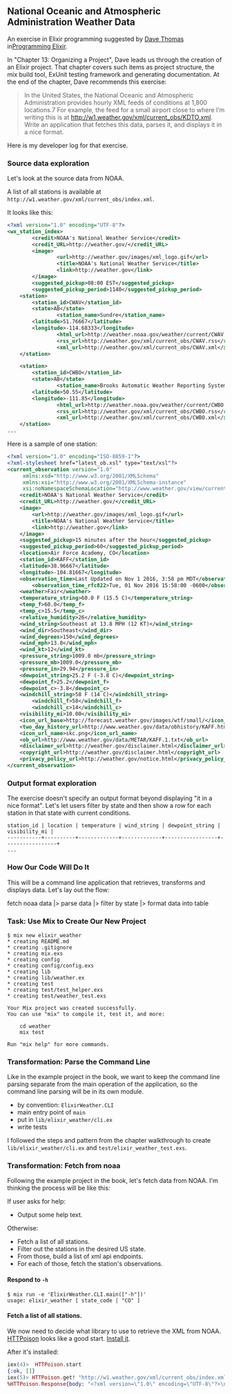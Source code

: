 ## National Oceanic and Atmospheric Administration Weather Data

An exercise in Elixir programming suggested by [Dave Thomas](https://twitter.com/pragdave) in[Programming Elixir](https://pragprog.com/book/elixir13/programming-elixir-1-3).

In "Chapter 13: Organizing a Project", Dave leads us through the creation of an Elixir project. That chapter covers such items as project structure, the mix build tool, ExUnit testing framework and generating documentation. At the end of the chapter, Dave recommends this exercise:

> In the United States, the National Oceanic and Atmospheric Administration provides hourly XML feeds of conditions at 1,800 locations.7 For example, the feed for a small airport close to where I’m writing this is at http://w1.weather.gov/xml/current_obs/KDTO.xml. Write an application that fetches this data, parses it, and displays it in a nice format.

Here is my developer log for that exercise.

### Source data exploration

Let's look at the source data from NOAA.

A list of all stations is available at `http://w1.weather.gov/xml/current_obs/index.xml`.

It looks like this:
```xml
<?xml version="1.0" encoding="UTF-8"?>
<wx_station_index>
        <credit>NOAA's National Weather Service</credit>
        <credit_URL>http://weather.gov/</credit_URL>
        <image>
                <url>http://weather.gov/images/xml_logo.gif</url>
                <title>NOAA's National Weather Service</title>
                <link>http://weather.gov</link>
        </image>
        <suggested_pickup>08:00 EST</suggested_pickup>
        <suggested_pickup_period>1140</suggested_pickup_period>
	<station>
		<station_id>CWAV</station_id>
		<state>AB</state>
            	<station_name>Sundre</station_name>
		<latitude>51.76667</latitude>
		<longitude>-114.68333</longitude>
            	<html_url>http://weather.noaa.gov/weather/current/CWAV.html</html_url>
            	<rss_url>http://weather.gov/xml/current_obs/CWAV.rss</rss_url>
            	<xml_url>http://weather.gov/xml/current_obs/CWAV.xml</xml_url>
	</station>

	<station>
		<station_id>CWBO</station_id>
		<state>AB</state>
            	<station_name>Brooks Automatic Weather Reporting System</station_name>
		<latitude>50.55</latitude>
		<longitude>-111.85</longitude>
            	<html_url>http://weather.noaa.gov/weather/current/CWBO.html</html_url>
            	<rss_url>http://weather.gov/xml/current_obs/CWBO.rss</rss_url>
            	<xml_url>http://weather.gov/xml/current_obs/CWBO.xml</xml_url>
	</station>
...
```

Here is a sample of one station:
```xml
<?xml version="1.0" encoding="ISO-8859-1"?>
<?xml-stylesheet href="latest_ob.xsl" type="text/xsl"?>
<current_observation version="1.0"
	 xmlns:xsd="http://www.w3.org/2001/XMLSchema"
	 xmlns:xsi="http://www.w3.org/2001/XMLSchema-instance"
	 xsi:noNamespaceSchemaLocation="http://www.weather.gov/view/current_observation.xsd">
	<credit>NOAA's National Weather Service</credit>
	<credit_URL>http://weather.gov/</credit_URL>
	<image>
		<url>http://weather.gov/images/xml_logo.gif</url>
		<title>NOAA's National Weather Service</title>
		<link>http://weather.gov</link>
	</image>
	<suggested_pickup>15 minutes after the hour</suggested_pickup>
	<suggested_pickup_period>60</suggested_pickup_period>
	<location>Air Force Academy, CO</location>
	<station_id>KAFF</station_id>
	<latitude>38.96667</latitude>
	<longitude>-104.81667</longitude>
	<observation_time>Last Updated on Nov 1 2016, 3:58 pm MDT</observation_time>
        <observation_time_rfc822>Tue, 01 Nov 2016 15:58:00 -0600</observation_time_rfc822>
	<weather>Fair</weather>
	<temperature_string>60.0 F (15.5 C)</temperature_string>
	<temp_f>60.0</temp_f>
	<temp_c>15.5</temp_c>
	<relative_humidity>26</relative_humidity>
	<wind_string>Southeast at 13.8 MPH (12 KT)</wind_string>
	<wind_dir>Southeast</wind_dir>
	<wind_degrees>150</wind_degrees>
	<wind_mph>13.8</wind_mph>
	<wind_kt>12</wind_kt>
	<pressure_string>1009.0 mb</pressure_string>
	<pressure_mb>1009.0</pressure_mb>
	<pressure_in>29.94</pressure_in>
	<dewpoint_string>25.2 F (-3.8 C)</dewpoint_string>
	<dewpoint_f>25.2</dewpoint_f>
	<dewpoint_c>-3.8</dewpoint_c>
	<windchill_string>58 F (14 C)</windchill_string>
      	<windchill_f>58</windchill_f>
      	<windchill_c>14</windchill_c>
	<visibility_mi>10.00</visibility_mi>
 	<icon_url_base>http://forecast.weather.gov/images/wtf/small/</icon_url_base>
	<two_day_history_url>http://www.weather.gov/data/obhistory/KAFF.html</two_day_history_url>
	<icon_url_name>skc.png</icon_url_name>
	<ob_url>http://www.weather.gov/data/METAR/KAFF.1.txt</ob_url>
	<disclaimer_url>http://weather.gov/disclaimer.html</disclaimer_url>
	<copyright_url>http://weather.gov/disclaimer.html</copyright_url>
	<privacy_policy_url>http://weather.gov/notice.html</privacy_policy_url>
</current_observation>
```

### Output format exploration

The exercise doesn't specify an output format beyond displaying "it in a nice format". Let's let users filter by state and then show a row for each station in that state with current conditions.

```
station_id | location | temperature | wind_string | dewpoint_string | visibility_mi |  
-----------+----------+-------------+-------------+-----------------+-----------------+
...
```

### How Our Code Will Do It

This will be a command line application that retrieves, transforms and displays data. Let's lay out the flow:

fetch noaa data
  |> parse data
  |> filter by state
  |> format data into table

### Task: Use Mix to Create Our New Project

```
$ mix new elixir_weather
* creating README.md
* creating .gitignore
* creating mix.exs
* creating config
* creating config/config.exs
* creating lib
* creating lib/weather.ex
* creating test
* creating test/test_helper.exs
* creating test/weather_test.exs

Your Mix project was created successfully.
You can use "mix" to compile it, test it, and more:

    cd weather
    mix test

Run "mix help" for more commands.
```

### Transformation: Parse the Command Line

Like in the example project in the book, we want to keep the command line parsing separate from the main operation of the application, so the command line parsing will be in its own module.

* by convention: `ElixirWeather.CLI`
* main entry point of `main`
* put in `lib/elixir_weather/cli.ex`
* write tests

I followed the steps and pattern from the chapter walkthrough to create `lib/elixir_weather/cli.ex` and `test/elixir_weather_test.exs`.

### Transformation: Fetch from noaa

Following the example project in the book, let's fetch data from NOAA. I'm thinking the process will be like this:

If user asks for help:
* Output some help text.

Otherwise:
* Fetch a list of all stations.
* Filter out the stations in the desired US state.
* From those, build a list of xml api endpoints.
* For each of those, fetch the station's observations.

#### Respond to `-h`

```
$ mix run -e 'ElixirWeather.CLI.main(["-h"])'
usage: elixir_weather [ state_code | "CO" ]
```

#### Fetch a list of all stations.

We now need to decide what library to use to retrieve the XML from NOAA. [HTTPoison](https://github.com/edgurgel/httpoison) looks like a good start. [Install it](https://github.com/edgurgel/httpoison#installation).

After it's installed:

```Elixir
iex(4)>  HTTPoison.start                                                
{:ok, []}
iex(5)> HTTPoison.get! "http://w1.weather.gov/xml/current_obs/index.xml"
%HTTPoison.Response{body: "<?xml version=\"1.0\" encoding=\"UTF-8\"?>\n<wx_station_index>\n        <credit>NOAA's National Weather Service</credit>\n        <credit_URL>http://weather.gov/</credit_URL>\n        <image>\n                <url>http://weather.gov/images/xml_logo.gif</url>\n                <title>NOAA's National Weather Service</title>\n                <link>http://weather.gov</link>\n        </image>\n        <suggested_pickup>08:00 EST</suggested_pickup>\n        <suggested_pickup_period>1140</suggested_pickup_period>\n\t<station>\n\t\t<station_id>CWAV</station_id>\n\t\t<state>AB</state>\n            \t<station_name>Sundre</station_name>\n\t\t<latitude>51.76667</latitude>...
```


